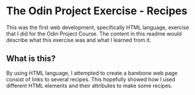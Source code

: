 # The Odin Project Exercise - Recipes
This was the first web development, specifically HTML language, exercise that I did for the Odin Project Course. The content in this readme would describe what this exercise was and what I learned from it.
## What is this?
By using HTML language, I attempted to create a barebone web page consist of links to several recipes. This hopefully showed how I used different HTML elements and their attributes to make some recipes.
